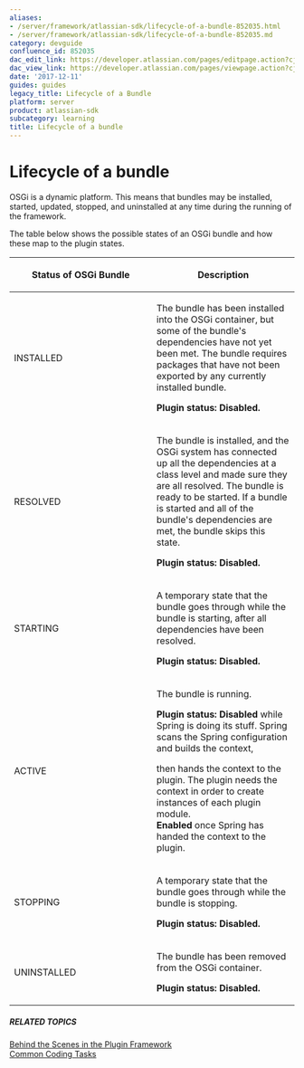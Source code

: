 ```yaml
---
aliases:
- /server/framework/atlassian-sdk/lifecycle-of-a-bundle-852035.html
- /server/framework/atlassian-sdk/lifecycle-of-a-bundle-852035.md
category: devguide
confluence_id: 852035
dac_edit_link: https://developer.atlassian.com/pages/editpage.action?cjm=wozere&pageId=852035
dac_view_link: https://developer.atlassian.com/pages/viewpage.action?cjm=wozere&pageId=852035
date: '2017-12-11'
guides: guides
legacy_title: Lifecycle of a Bundle
platform: server
product: atlassian-sdk
subcategory: learning
title: Lifecycle of a bundle
---
```

# Lifecycle of a bundle

OSGi is a dynamic platform. This means that bundles may be installed, started, updated, stopped, and uninstalled at any time during the running of the framework.

The table below shows the possible states of an OSGi bundle and how these map to the plugin states.

<table>
<colgroup>
<col style="width: 50%" />
<col style="width: 50%" />
</colgroup>
<thead>
<tr class="header">
<th><p>Status of OSGi Bundle</p></th>
<th><p>Description</p></th>
</tr>
</thead>
<tbody>
<tr class="odd">
<td><p>INSTALLED</p></td>
<td><p>The bundle has been installed into the OSGi container, but some of the bundle's dependencies have not yet been met. The bundle requires packages that have not been exported by any currently installed bundle.</p>
<p><strong>Plugin status: Disabled.</strong></p></td>
</tr>
<tr class="even">
<td><p>RESOLVED</p></td>
<td><p>The bundle is installed, and the OSGi system has connected up all the dependencies at a class level and made sure they are all resolved. The bundle is ready to be started. If a bundle is started and all of the bundle's dependencies are met, the bundle skips this state.</p>
<p><strong>Plugin status: Disabled.</strong></p></td>
</tr>
<tr class="odd">
<td><p>STARTING</p></td>
<td><p>A temporary state that the bundle goes through while the bundle is starting, after all dependencies have been resolved.</p>
<p><strong>Plugin status: Disabled.</strong></p></td>
</tr>
<tr class="even">
<td><p>ACTIVE</p></td>
<td><p>The bundle is running.</p>
<p><strong>Plugin status:</strong> <strong>Disabled</strong> while Spring is doing its stuff. Spring scans the Spring configuration and builds the context,</p>
<p>then hands the context to the plugin. The plugin needs the context in order to create instances of each plugin module.<br />
<strong>Enabled</strong> once Spring has handed the context to the plugin.</p></td>
</tr>
<tr class="odd">
<td><p>STOPPING</p></td>
<td><p>A temporary state that the bundle goes through while the bundle is stopping.</p>
<p><strong>Plugin status: Disabled.</strong></p></td>
</tr>
<tr class="even">
<td><p>UNINSTALLED</p></td>
<td><p>The bundle has been removed from the OSGi container.</p>
<p><strong>Plugin status: Disabled.</strong></p></td>
</tr>
</tbody>
</table>

##### RELATED TOPICS

[Behind the Scenes in the Plugin Framework](https://developer.atlassian.com/display/PLUGINFRAMEWORK/Behind+the+Scenes+in+the+Plugin+Framework)  
[Common Coding Tasks](/server/framework/atlassian-sdk/common-coding-tasks)




















































































































































































































































































































































































